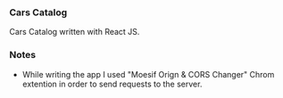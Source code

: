### Cars Catalog

Cars Catalog written with React JS.

### Notes

* While writing the app I used "Moesif Orign & CORS Changer" Chrom extention in order to send requests to the server.
